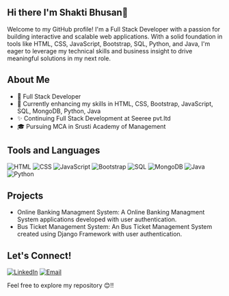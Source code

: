 ## Hi there I'm Shakti Bhusan👋
Welcome to my GitHub profile! I'm a Full Stack Developer with a passion for building interactive and scalable web applications. With a solid foundation in tools like HTML, CSS, JavaScript, Bootstrap, SQL, Python, and Java, I'm eager to leverage my technical skills and business insight to drive meaningful solutions in my next role.

## About Me
- 💼 Full Stack Developer
- 🌱 Currently enhancing my skills in HTML, CSS, Bootstrap, JavaScript, SQL, MongoDB, Python, Java
- ✨ Continuing Full Stack Development at Seeree pvt.ltd
- 🎓 Pursuing MCA in Srusti Academy of Management

## Tools and Languages
![HTML](https://img.shields.io/badge/HTML-FF4500?style=flat&logo=html5&logoColor=white)
![CSS](https://img.shields.io/badge/CSS-1572B6?style=flat&logo=css3&logoColor=white)
![JavaScript](https://img.shields.io/badge/JavaScript-F7DF1E?style=flat&logo=javascript&logoColor=black)
![Bootstrap](https://img.shields.io/badge/Bootstrap-563D7C?style=flat&logo=bootstrap&logoColor=white)
![SQL](https://img.shields.io/badge/SQL-4479A1?style=flat&logo=postgresql&logoColor=white)
![MongoDB](https://img.shields.io/badge/MongoDB-47A248?style=flat&logo=mongodb&logoColor=white)
![Java](https://img.shields.io/badge/Java-F0DAB9?style=flat&logo=java&logoColor=white)
![Python](https://img.shields.io/badge/Python-367B25?style=flat&logo=python&logoColor=white)

## Projects
- Online Banking Managment System:  A Online Banking Managment System applications developed with user authentication.
- Bus Ticket Management System:  An Bus Ticket Management System created using Django Framework with user authentication.

## Let's Connect!
[![LinkedIn](https://img.shields.io/badge/LinkedIn-0077B5?style=flat&logo=linkedin&logoColor=white)](https://www.linkedin.com/in/shakti-bhusan-sb20/)
[![Email](https://img.shields.io/badge/Email-D14836?style=flat&logo=gmail&logoColor=white)](mailto:sbbarik2779@gmail.com)

Feel free to explore my repository 😊!!
